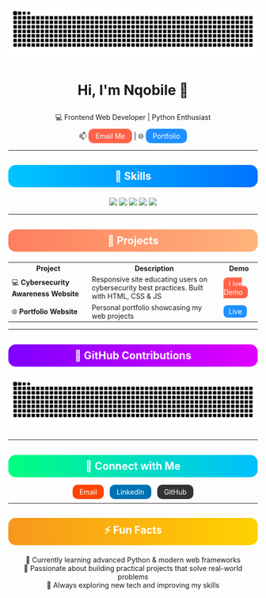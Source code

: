 ![GitHub Snake dark](https://github.com/Nqobile-Q/Nqobile-Q/blob/output/github-snake-dark.svg?palette=github-dark&speed=50&color_snake=#00ffff&color_dots=#001f3f,#0074D9,#7FDBFF#gh-dark-mode-only)

# <p align="center">Hi, I'm Nqobile 👋</p>
<p align="center">
  💻 Frontend Web Developer | Python Enthusiast
</p>
<p align="center">
  📫 <a href="mailto:nqobiledevsec@gmail.com" style="text-decoration:none; color:#fff; background:#FF6347; padding:6px 14px; border-radius:10px; transition: all 0.3s;">Email Me</a> 
  | 🌐 <a href="https://nqobile-q.github.io/Nqobile.Dev/" style="text-decoration:none; color:#fff; background:#1E90FF; padding:6px 14px; border-radius:10px; transition: all 0.3s;">Portfolio</a>
</p>

---

## <p align="center" style="background:linear-gradient(90deg,#00c6ff,#0072ff); padding:10px; border-radius:15px; color:white;">🎨 Skills</p>
<p align="center">
  <img src="https://img.shields.io/badge/HTML5-F16529?style=for-the-badge&logo=html5&logoColor=white" />
  <img src="https://img.shields.io/badge/CSS3-2965F1?style=for-the-badge&logo=css3&logoColor=white" />
  <img src="https://img.shields.io/badge/JavaScript-F7DF1E?style=for-the-badge&logo=javascript&logoColor=black" />
  <img src="https://img.shields.io/badge/Python-3776AB?style=for-the-badge&logo=python&logoColor=white" />
  <img src="https://img.shields.io/badge/Bootstrap-7952B3?style=for-the-badge&logo=bootstrap&logoColor=white" />
</p>

---

## <p align="center" style="background:linear-gradient(90deg,#ff7e5f,#feb47b); padding:10px; border-radius:15px; color:white;">📂 Projects</p>
<div align="center">
  <table>
    <tr>
      <th>Project</th>
      <th>Description</th>
      <th>Demo</th>
    </tr>
    <tr>
      <td>💻 <b>Cybersecurity Awareness Website</b></td>
      <td>Responsive site educating users on cybersecurity best practices. Built with HTML, CSS & JS</td>
      <td><a href="https://yourdemo.com" style="text-decoration:none; color:#fff; background:#FF6347; padding:4px 10px; border-radius:8px; transition: all 0.3s;">Live Demo</a></td>
    </tr>
    <tr>
      <td>🌐 <b>Portfolio Website</b></td>
      <td>Personal portfolio showcasing my web projects</td>
      <td><a href="https://nqobilenkosi.github.io/portfolio/" style="text-decoration:none; color:#fff; background:#1E90FF; padding:4px 10px; border-radius:8px; transition: all 0.3s;">Live</a></td>
    </tr>
  </table>
</div>

---

## <p align="center" style="background:linear-gradient(90deg,#7f00ff,#e100ff); padding:10px; border-radius:15px; color:white;">🐍 GitHub Contributions</p>
<p align="center">
  <img src="https://github.com/Nqobile-Q/Nqobile-Q/blob/output/github-snake-dark.svg" alt="GitHub Snake" width="600"/>
</p>

---

## <p align="center" style="background:linear-gradient(90deg,#00ff7f,#00bfff); padding:10px; border-radius:15px; color:white;">💬 Connect with Me</p>
<p align="center">
  <a href="mailto:nqobiledevsec@gmail.com" style="text-decoration:none; color:white; background:#FF4500; padding:6px 14px; border-radius:10px; margin:4px; transition: all 0.3s;">Email</a>
  <a href="https://www.linkedin.com/in/nqobile-q/" style="text-decoration:none; color:white; background:#0072b1; padding:6px 14px; border-radius:10px; margin:4px; transition: all 0.3s;">LinkedIn</a>
  <a href="https://github.com/Nqobile-Q" style="text-decoration:none; color:white; background:#333; padding:6px 14px; border-radius:10px; margin:4px; transition: all 0.3s;">GitHub</a>
</p>

---

## <p align="center" style="background:linear-gradient(90deg,#f7971e,#ffd200); padding:10px; border-radius:15px; color:white;">⚡ Fun Facts</p>
<p align="center">
  🌱 Currently learning advanced Python & modern web frameworks <br>
  🎯 Passionate about building practical projects that solve real-world problems <br>
  🚀 Always exploring new tech and improving my skills
</p>
